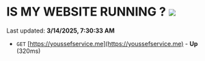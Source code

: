 # IS MY WEBSITE RUNNING ? [![](https://img.shields.io/static/v1?label=Sponsor&message=%E2%9D%A4&logo=GitHub&color=%23fe8e86)](https://github.com/sponsors/Youssef-Lehmam)

Last updated: **3/14/2025, 7:30:33 AM**

- `GET` [https://youssefservice.me](https://youssefservice.me) - **Up** (320ms)
